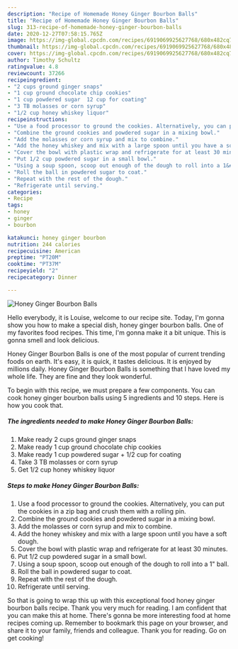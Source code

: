 ```yaml
---
description: "Recipe of Homemade Honey Ginger Bourbon Balls"
title: "Recipe of Homemade Honey Ginger Bourbon Balls"
slug: 313-recipe-of-homemade-honey-ginger-bourbon-balls
date: 2020-12-27T07:58:15.765Z
image: https://img-global.cpcdn.com/recipes/6919069925627768/680x482cq70/honey-ginger-bourbon-balls-recipe-main-photo.jpg
thumbnail: https://img-global.cpcdn.com/recipes/6919069925627768/680x482cq70/honey-ginger-bourbon-balls-recipe-main-photo.jpg
cover: https://img-global.cpcdn.com/recipes/6919069925627768/680x482cq70/honey-ginger-bourbon-balls-recipe-main-photo.jpg
author: Timothy Schultz
ratingvalue: 4.8
reviewcount: 37266
recipeingredient:
- "2 cups ground ginger snaps"
- "1 cup ground chocolate chip cookies"
- "1 cup powdered sugar  12 cup for coating"
- "3 TB molasses or corn syrup"
- "1/2 cup honey whiskey liquor"
recipeinstructions:
- "Use a food processor to ground the cookies. Alternatively, you can put the cookies in a zip bag and crush them with a rolling pin."
- "Combine the ground cookies and powdered sugar in a mixing bowl."
- "Add the molasses or corn syrup and mix to combine."
- "Add the honey whiskey and mix with a large spoon until you have a soft dough."
- "Cover the bowl with plastic wrap and refrigerate for at least 30 minutes."
- "Put 1/2 cup powdered sugar in a small bowl."
- "Using a soup spoon, scoop out enough of the dough to roll into a 1&#34; ball."
- "Roll the ball in powdered sugar to coat."
- "Repeat with the rest of the dough."
- "Refrigerate until serving."
categories:
- Recipe
tags:
- honey
- ginger
- bourbon

katakunci: honey ginger bourbon 
nutrition: 244 calories
recipecuisine: American
preptime: "PT20M"
cooktime: "PT37M"
recipeyield: "2"
recipecategory: Dinner

---
```



![Honey Ginger Bourbon Balls](https://img-global.cpcdn.com/recipes/6919069925627768/680x482cq70/honey-ginger-bourbon-balls-recipe-main-photo.jpg)

Hello everybody, it is Louise, welcome to our recipe site. Today, I'm gonna show you how to make a special dish, honey ginger bourbon balls. One of my favorites food recipes. This time, I'm gonna make it a bit unique. This is gonna smell and look delicious.

Honey Ginger Bourbon Balls is one of the most popular of current trending foods on earth. It's easy, it is quick, it tastes delicious. It is enjoyed by millions daily. Honey Ginger Bourbon Balls is something that I have loved my whole life. They are fine and they look wonderful.




To begin with this recipe, we must prepare a few components. You can cook honey ginger bourbon balls using 5 ingredients and 10 steps. Here is how you cook that.

<!--inarticleads1-->

##### The ingredients needed to make Honey Ginger Bourbon Balls:

1. Make ready 2 cups ground ginger snaps
1. Make ready 1 cup ground chocolate chip cookies
1. Make ready 1 cup powdered sugar + 1/2 cup for coating
1. Take 3 TB molasses or corn syrup
1. Get 1/2 cup honey whiskey liquor




<!--inarticleads2-->

##### Steps to make Honey Ginger Bourbon Balls:

1. Use a food processor to ground the cookies. Alternatively, you can put the cookies in a zip bag and crush them with a rolling pin.
1. Combine the ground cookies and powdered sugar in a mixing bowl.
1. Add the molasses or corn syrup and mix to combine.
1. Add the honey whiskey and mix with a large spoon until you have a soft dough.
1. Cover the bowl with plastic wrap and refrigerate for at least 30 minutes.
1. Put 1/2 cup powdered sugar in a small bowl.
1. Using a soup spoon, scoop out enough of the dough to roll into a 1&#34; ball.
1. Roll the ball in powdered sugar to coat.
1. Repeat with the rest of the dough.
1. Refrigerate until serving.




So that is going to wrap this up with this exceptional food honey ginger bourbon balls recipe. Thank you very much for reading. I am confident that you can make this at home. There's gonna be more interesting food at home recipes coming up. Remember to bookmark this page on your browser, and share it to your family, friends and colleague. Thank you for reading. Go on get cooking!
